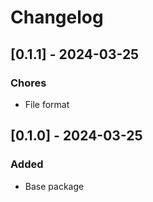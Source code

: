 # Changelog

## [0.1.1] - 2024-03-25

### Chores

- File format

## [0.1.0] - 2024-03-25

### Added

- Base package
